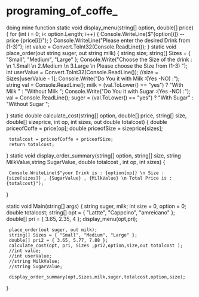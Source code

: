 # programing_of_coffe_
doing mine function 
 static void display_menu(string[] option, double[] price)
 {
     for (int i = 0; i< option.Length; i++) {
         Console.WriteLine($"{option[i]} --price {price[i]}");
     }
     Console.WriteLine("Please enter the desired Drink from (1-3)");
     int value = Convert.ToInt32(Console.ReadLine());
 }
   static void  place_order(out string suger, out string milk)
 {
     string size;
     string[] Sizes = { "Small", "Medium", "Large" };
     Console.Write("Choose the Size of the drink : \n 1.Small \n 2.Medium \n 3.Large \n  Please choose the Size from (1-3) ");
     int userValue = Convert.ToInt32(Console.ReadLine());
     //size = Sizes[userValue - 1];
     Console.Write("Do You it with Milk :(Yes -NO) :");
     string val = Console.ReadLine();
     milk = (val.ToLower() == "yes") ? "With Milk " : "Without Milk ";
     Console.Write("Do You it with Sugar :(Yes -NO) :");
     val = Console.ReadLine();
     suger = (val.ToLower() == "yes") ? "With Sugar" : "Without Sugar ";


 }
   static double calculate_cost(string[] option, double[] price, string[] size, double[] sizeprice, int op, int sizes, out double totalcost) {
     double priceofCoffe = price[op];
     double priceofSize = sizeprice[sizes];

     totalcost = priceofCoffe + priceofSize;
     return totalcost;
   }
 static void display_order_summary(string[] option, string[] size, string MilkValue,string SugarValue, double totalcost , int op, int sizes) {

     Console.WriteLine($"your Drink is : {option[op]} \n Size : {size[sizes]} , {SugarValue} , {MilkValue} \n Total Price is : {totalcost}");


 }


 static void Main(string[] args)
 {
     string suger, milk;
     int size = 0, option = 0;
     double totalcost;
     string[] opt = { "Lattte", "Cappcino", "amreicano" };
     double[] pri = { 3.65, 2.35, 4 };
     display_menu(opt,pri);
     

     place_order(out suger, out milk);
     string[] Sizes = { "Small", "Medium", "Large" };
     double[] pri2 = { 3.65, 5.77, 7.88 };
     calculate_cost(opt, pri, Sizes ,pri2,option,size,out totalcost );
     //int value;
     //int userValue;
     //string MilkValue;
     //string SugarValue;

     display_order_summary(opt,Sizes,milk,suger,totalcost,option,size);


 }
